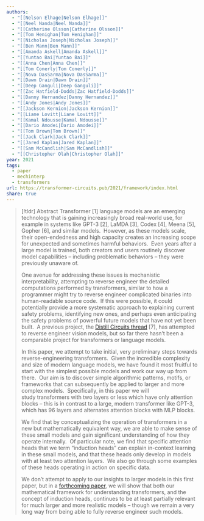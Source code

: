 ```yaml
---
authors:
  - "[[Nelson Elhage|Nelson Elhage]]"
  - "[[Neel Nanda|Neel Nanda]]"
  - "[[Catherine Olsson|Catherine Olsson]]"
  - "[[Tom Henighan|Tom Henighan]]"
  - "[[Nicholas Joseph|Nicholas Joseph]]"
  - "[[Ben Mann|Ben Mann]]"
  - "[[Amanda Askell|Amanda Askell]]"
  - "[[Yuntao Bai|Yuntao Bai]]"
  - "[[Anna Chen|Anna Chen]]"
  - "[[Tom Conerly|Tom Conerly]]"
  - "[[Nova DasSarma|Nova DasSarma]]"
  - "[[Dawn Drain|Dawn Drain]]"
  - "[[Deep Ganguli|Deep Ganguli]]"
  - "[[Zac Hatfield-Dodds|Zac Hatfield-Dodds]]"
  - "[[Danny Hernandez|Danny Hernandez]]"
  - "[[Andy Jones|Andy Jones]]"
  - "[[Jackson Kernion|Jackson Kernion]]"
  - "[[Liane Lovitt|Liane Lovitt]]"
  - "[[Kamal Ndousse|Kamal Ndousse]]"
  - "[[Dario Amodei|Dario Amodei]]"
  - "[[Tom Brown|Tom Brown]]"
  - "[[Jack Clark|Jack Clark]]"
  - "[[Jared Kaplan|Jared Kaplan]]"
  - "[[Sam McCandlish|Sam McCandlish]]"
  - "[[Christopher Olah|Christopher Olah]]"
year: 2021
tags:
  - paper
  - mechinterp
  - transformers
url: https://transformer-circuits.pub/2021/framework/index.html
share: true
---
```

> [!tldr] Abstract
> Transformer [1] language models are an emerging technology that is gaining increasingly broad real-world use, for example in systems like GPT-3 [2], LaMDA [3], Codex [4], Meena [5], Gopher [6], and similar models.  However, as these models scale, their open-endedness and high capacity creates an increasing scope for unexpected and sometimes harmful behaviors.  Even years after a large model is trained, both creators and users routinely discover model capabilities – including problematic behaviors – they were previously unaware of.
> 
> One avenue for addressing these issues is mechanistic interpretability, attempting to reverse engineer the detailed computations performed by transformers, similar to how a programmer might try to reverse engineer complicated binaries into human-readable source code.  If this were possible, it could potentially provide a more systematic approach to explaining current safety problems, identifying new ones, and perhaps even anticipating the safety problems of powerful future models that have not yet been built.  A previous project, the [Distill Circuits thread](https://distill.pub/2020/circuits/) [7], has attempted to reverse engineer vision models, but so far there hasn’t been a comparable project for transformers or language models. 
> 
> In this paper, we attempt to take initial, very preliminary steps towards reverse-engineering transformers.  Given the incredible complexity and size of modern language models, we have found it most fruitful to start with the simplest possible models and work our way up from there.  Our aim is to discover simple algorithmic patterns, motifs, or frameworks that can subsequently be applied to larger and more complex models.  Specifically, in this paper we will study transformers with two layers or less which have only attention blocks – this is in contrast to a large, modern transformer like GPT-3, which has 96 layers and alternates attention blocks with MLP blocks.
> 
> We find that by conceptualizing the operation of transformers in a new but mathematically equivalent way, we are able to make sense of these small models and gain significant understanding of how they operate internally.  Of particular note, we find that specific attention heads that we term “induction heads” can explain in-context learning in these small models, and that these heads only develop in models with at least two attention layers.  We also go through some examples of these heads operating in action on specific data.
> 
> We don’t attempt to apply to our insights to larger models in this first paper, but in a [forthcoming paper](https://transformer-circuits.pub/2022/in-context-learning-and-induction-heads/index.html), we will show that both our mathematical framework for understanding transformers, and the concept of induction heads, continues to be at least partially relevant for much larger and more realistic models – though we remain a very long way from being able to fully reverse engineer such models.
